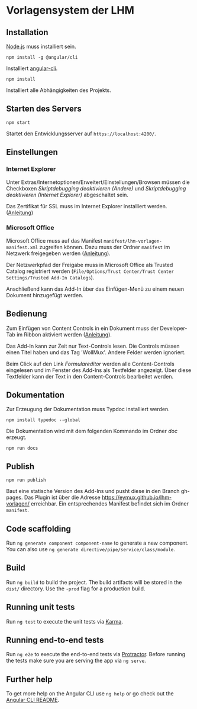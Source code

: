 # Vorlagensystem der LHM

## Installation

[Node.js](https://nodejs.org) muss installiert sein.

`npm install -g @angular/cli`

Installiert [angular-cli](https://github.com/angular/angular-cli).

`npm install`

Installiert alle Abhängigkeiten des Projekts.

## Starten des Servers

`npm start`

Startet den Entwicklungsserver auf `https://localhost:4200/`.

## Einstellungen

### Internet Explorer

Unter Extras/Internetoptionen/Erweitert/Einstellungen/Browsen müssen die Checkboxen *Skriptdebugging deaktivieren (Andere)* und *Skriptdebugging deaktivieren (Internet Explorer)* abgeschaltet sein.

Das Zertifikat für SSL muss im Internet Explorer installiert werden. ([Anleitung](https://server.arcgis.com/de/server/10.3/administer/linux/suppress-warnings-from-self-signed-certificates.htm))

### Microsoft Office

Microsoft Office muss auf das Manifest `manifest/lhm-vorlagen-manifest.xml` zugreifen können. Dazu muss der Ordner `manifest` im Netzwerk freigegeben werden ([Anleitung](http://praxistipps.chip.de/ordner-fuer-netzwerk-freigeben-so-funktionierts_19213)).

Der Netzwerkpfad der Freigabe muss in Microsoft Office als Trusted Catalog registriert werden (`File/Options/Trust Center/Trust Center Settings/Trusted Add-In Catalogs`).

Anschließend kann das Add-In über das Einfügen-Menü zu einem neuen Dokument hinzugefügt werden.

## Bedienung
Zum Einfügen von Content Controls in ein Dokument muss der Developer-Tab im Ribbon aktiviert werden ([Anleitung](https://support.office.com/en-us/article/Show-the-Developer-tab-e1192344-5e56-4d45-931b-e5fd9bea2d45)).

Das Add-In kann zur Zeit nur Text-Controls lesen. Die Controls müssen einen Titel haben und das Tag 'WollMux'. Andere Felder werden ignoriert.

Beim Click auf den Link *Formulareditor* werden alle Content-Controls eingelesen und im Fenster des Add-Ins als Textfelder angezeigt. Über diese Textfelder kann der Text in den Content-Controls bearbeitet werden.

## Dokumentation
Zur Erzeugung der Dokumentation muss Typdoc installiert werden.

`npm install typedoc --global`

Die Dokumentation wird mit dem folgenden Kommando im Ordner *doc* erzeugt.

`npm run docs`

## Publish
`npm run publish`

Baut eine statische Version des Add-Ins und pusht diese in den Branch gh-pages.
Das Plugin ist über die Adresse https://eymux.github.io/lhm-vorlagen/ erreichbar. Ein entsprechendes Manifest befindet sich im Ordner `manifest`.


## Code scaffolding

Run `ng generate component component-name` to generate a new component. You can also use `ng generate directive/pipe/service/class/module`.

## Build

Run `ng build` to build the project. The build artifacts will be stored in the `dist/` directory. Use the `-prod` flag for a production build.

## Running unit tests

Run `ng test` to execute the unit tests via [Karma](https://karma-runner.github.io).

## Running end-to-end tests

Run `ng e2e` to execute the end-to-end tests via [Protractor](http://www.protractortest.org/).
Before running the tests make sure you are serving the app via `ng serve`.

## Further help

To get more help on the Angular CLI use `ng help` or go check out the [Angular CLI README](https://github.com/angular/angular-cli/blob/master/README.md).
